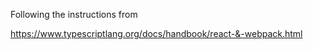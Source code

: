 

Following the instructions from

https://www.typescriptlang.org/docs/handbook/react-&-webpack.html

